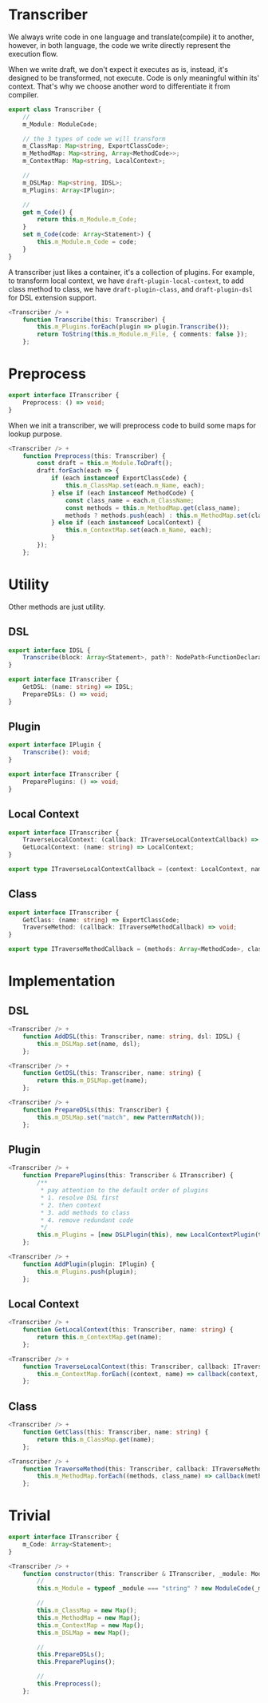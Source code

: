 # Transcriber

We always write code in one language and translate(compile) it to another, however, in both language, the code we write directly represent the execution flow.

When we write draft, we don't expect it executes as is, instead, it's designed to be transformed, not execute. Code is only meaningful within its' context. That's why we choose another word to differentiate it from compiler.

```typescript
export class Transcriber {
    //
    m_Module: ModuleCode;

    // the 3 types of code we will transform
    m_ClassMap: Map<string, ExportClassCode>;
    m_MethodMap: Map<string, Array<MethodCode>>;
    m_ContextMap: Map<string, LocalContext>;

    //
    m_DSLMap: Map<string, IDSL>;
    m_Plugins: Array<IPlugin>;

    //
    get m_Code() {
        return this.m_Module.m_Code;
    }
    set m_Code(code: Array<Statement>) {
        this.m_Module.m_Code = code;
    }
}
```

A transcriber just likes a container, it's a collection of plugins. For example, to transform local context, we have ```draft-plugin-local-context```, to add class method to class, we have ```draft-plugin-class```, and ```draft-plugin-dsl``` for DSL extension support.

```typescript
<Transcriber /> +
    function Transcribe(this: Transcriber) {
        this.m_Plugins.forEach(plugin => plugin.Transcribe());
        return ToString(this.m_Module.m_File, { comments: false });
    };
```

# Preprocess

```typescript
export interface ITranscriber {
    Preprocess: () => void;
}
```

When we init a transcriber, we will preprocess code to build some maps for lookup purpose.

```typescript
<Transcriber /> +
    function Preprocess(this: Transcriber) {
        const draft = this.m_Module.ToDraft();
        draft.forEach(each => {
            if (each instanceof ExportClassCode) {
                this.m_ClassMap.set(each.m_Name, each);
            } else if (each instanceof MethodCode) {
                const class_name = each.m_ClassName;
                const methods = this.m_MethodMap.get(class_name);
                methods ? methods.push(each) : this.m_MethodMap.set(class_name, [each]);
            } else if (each instanceof LocalContext) {
                this.m_ContextMap.set(each.m_Name, each);
            }
        });
    };
```

# Utility

Other methods are just utility.

## DSL

```typescript
export interface IDSL {
    Transcribe(block: Array<Statement>, path?: NodePath<FunctionDeclaration>): Array<Statement>;
}
```

```typescript
export interface ITranscriber {
    GetDSL: (name: string) => IDSL;
    PrepareDSLs: () => void;
}
```

## Plugin

```typescript
export interface IPlugin {
    Transcribe(): void;
}
```

```typescript
export interface ITranscriber {
    PreparePlugins: () => void;
}
```

## Local Context

```typescript
export interface ITranscriber {
    TraverseLocalContext: (callback: ITraverseLocalContextCallback) => void;
    GetLocalContext: (name: string) => LocalContext;
}
```

```typescript
export type ITraverseLocalContextCallback = (context: LocalContext, name: string) => void;
```

## Class

```typescript
export interface ITranscriber {
    GetClass: (name: string) => ExportClassCode;
    TraverseMethod: (callback: ITraverseMethodCallback) => void;
}
```

```typescript
export type ITraverseMethodCallback = (methods: Array<MethodCode>, class_name: string) => void;
```

# Implementation

##  DSL

```typescript
<Transcriber /> +
    function AddDSL(this: Transcriber, name: string, dsl: IDSL) {
        this.m_DSLMap.set(name, dsl);
    };
```

```typescript
<Transcriber /> +
    function GetDSL(this: Transcriber, name: string) {
        return this.m_DSLMap.get(name);
    };
```

```typescript
<Transcriber /> +
    function PrepareDSLs(this: Transcriber) {
        this.m_DSLMap.set("match", new PatternMatch());
    };
```

##  Plugin

```typescript
<Transcriber /> +
    function PreparePlugins(this: Transcriber & ITranscriber) {
        /**
         * pay attention to the default order of plugins
         * 1. resolve DSL first
         * 2. then context
         * 3. add methods to class
         * 4. remove redundant code
         */
        this.m_Plugins = [new DSLPlugin(this), new LocalContextPlugin(this), new ClassPlugin(this), new FilterPlugin(this)];
    };
```

```typescript
<Transcriber /> +
    function AddPlugin(plugin: IPlugin) {
        this.m_Plugins.push(plugin);
    };
```

##  Local Context

```typescript
<Transcriber /> +
    function GetLocalContext(this: Transcriber, name: string) {
        return this.m_ContextMap.get(name);
    };
```

```typescript
<Transcriber /> +
    function TraverseLocalContext(this: Transcriber, callback: ITraverseLocalContextCallback) {
        this.m_ContextMap.forEach((context, name) => callback(context, name));
    };
```

##  Class

```typescript
<Transcriber /> +
    function GetClass(this: Transcriber, name: string) {
        return this.m_ClassMap.get(name);
    };
```

```typescript
<Transcriber /> +
    function TraverseMethod(this: Transcriber, callback: ITraverseMethodCallback) {
        this.m_MethodMap.forEach((methods, class_name) => callback(methods, class_name));
    };
```

# Trivial

```typescript
export interface ITranscriber {
    m_Code: Array<Statement>;
}
```

```typescript
<Transcriber /> +
    function constructor(this: Transcriber & ITranscriber, _module: ModuleCode | string) {
        //
        this.m_Module = typeof _module === "string" ? new ModuleCode(_module) : _module;

        //
        this.m_ClassMap = new Map();
        this.m_MethodMap = new Map();
        this.m_ContextMap = new Map();
        this.m_DSLMap = new Map();

        //
        this.PrepareDSLs();
        this.PreparePlugins();

        //
        this.Preprocess();
    };
```